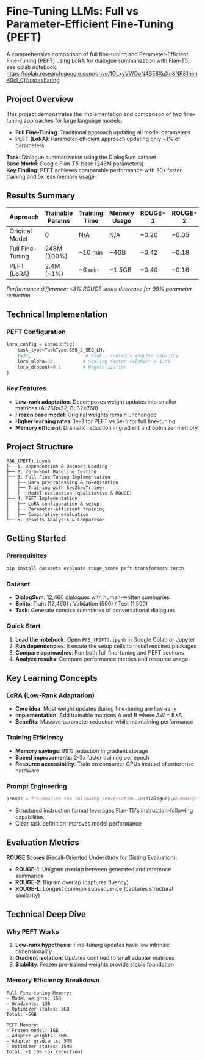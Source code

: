 # Fine-Tuning LLMs: Full vs Parameter-Efficient Fine-Tuning (PEFT)

A comprehensive comparison of full fine-tuning and Parameter-Efficient Fine-Tuning (PEFT) using LoRA for dialogue summarization with Flan-T5. see colab notebook: https://colab.research.google.com/drive/1GLxvVWOoN4SE8XqXn8NR81himK0cI_Cj?usp=sharing

##  Project Overview

This project demonstrates the implementation and comparison of two fine-tuning approaches for large language models:
- **Full Fine-Tuning**: Traditional approach updating all model parameters
- **PEFT (LoRA)**: Parameter-efficient approach updating only ~1% of parameters

**Task**: Dialogue summarization using the DialogSum dataset  
**Base Model**: Google Flan-T5-base (248M parameters)  
**Key Finding**: PEFT achieves comparable performance with 20x faster training and 5x less memory usage

##  Results Summary

| Approach | Trainable Params | Training Time | Memory Usage | ROUGE-1 | ROUGE-2 | ROUGE-L |
|----------|------------------|---------------|--------------|---------|---------|---------|
| Original Model | 0 | N/A | N/A | ~0.20 | ~0.05 | ~0.15 |
| Full Fine-Tuning | 248M (100%) | ~10 min | ~4GB | ~0.42 | ~0.18 | ~0.35 |
| PEFT (LoRA) | 2.4M (~1%) | ~6 min | ~1.5GB | ~0.40 | ~0.16 | ~0.33 |

*Performance difference: <3% ROUGE score decrease for 99% parameter reduction*

##  Technical Implementation

### PEFT Configuration
```python
lora_config = LoraConfig(
    task_type=TaskType.SEQ_2_SEQ_LM,
    r=32,                    # Rank - controls adapter capacity
    lora_alpha=32,          # Scaling factor (alpha/r = 1.0)
    lora_dropout=0.1        # Regularization
)
```

### Key Features
- **Low-rank adaptation**: Decomposes weight updates into smaller matrices (A: 768×32, B: 32×768)
- **Frozen base model**: Original weights remain unchanged
- **Higher learning rates**: 1e-3 for PEFT vs 5e-5 for full fine-tuning
- **Memory efficient**: Dramatic reduction in gradient and optimizer memory

##  Project Structure

```
PA6_(PEFT).ipynb
├── 1. Dependencies & Dataset Loading
├── 2. Zero-Shot Baseline Testing
├── 3. Full Fine-Tuning Implementation
│   ├── Data preprocessing & tokenization
│   ├── Training with Seq2SeqTrainer
│   ├── Model evaluation (qualitative & ROUGE)
├── 4. PEFT Implementation
│   ├── LoRA configuration & setup
│   ├── Parameter-efficient training
│   ├── Comparative evaluation
└── 5. Results Analysis & Comparison
```

##  Getting Started

### Prerequisites
```bash
pip install datasets evaluate rouge_score peft transformers torch
```

### Dataset
- **DialogSum**: 12,460 dialogues with human-written summaries
- **Splits**: Train (12,460) / Validation (500) / Test (1,500)
- **Task**: Generate concise summaries of conversational dialogues

### Quick Start
1. **Load the notebook**: Open `PA6_(PEFT).ipynb` in Google Colab or Jupyter
2. **Run dependencies**: Execute the setup cells to install required packages
3. **Compare approaches**: Run both full fine-tuning and PEFT sections
4. **Analyze results**: Compare performance metrics and resource usage

##  Key Learning Concepts

### LoRA (Low-Rank Adaptation)
- **Core idea**: Most weight updates during fine-tuning are low-rank
- **Implementation**: Add trainable matrices A and B where ΔW = B×A
- **Benefits**: Massive parameter reduction while maintaining performance

### Training Efficiency
- **Memory savings**: 99% reduction in gradient storage
- **Speed improvements**: 2-3x faster training per epoch  
- **Resource accessibility**: Train on consumer GPUs instead of enterprise hardware

### Prompt Engineering
```python
prompt = f"Summarize the following conversation.\n{dialogue}\nSummary:"
```
- Structured instruction format leverages Flan-T5's instruction-following capabilities
- Clear task definition improves model performance

##  Evaluation Metrics

**ROUGE Scores** (Recall-Oriented Understudy for Gisting Evaluation):
- **ROUGE-1**: Unigram overlap between generated and reference summaries
- **ROUGE-2**: Bigram overlap (captures fluency)
- **ROUGE-L**: Longest common subsequence (captures structural similarity)

##  Technical Deep Dive

### Why PEFT Works
1. **Low-rank hypothesis**: Fine-tuning updates have low intrinsic dimensionality
2. **Gradient isolation**: Updates confined to small adapter matrices
3. **Stability**: Frozen pre-trained weights provide stable foundation

### Memory Efficiency Breakdown
```
Full Fine-tuning Memory:
- Model weights: 1GB
- Gradients: 1GB
- Optimizer states: 3GB
Total: ~5GB

PEFT Memory:
- Frozen model: 1GB  
- Adapter weights: 5MB
- Adapter gradients: 5MB
- Optimizer states: 15MB
Total: ~1.1GB (5x reduction)
```

